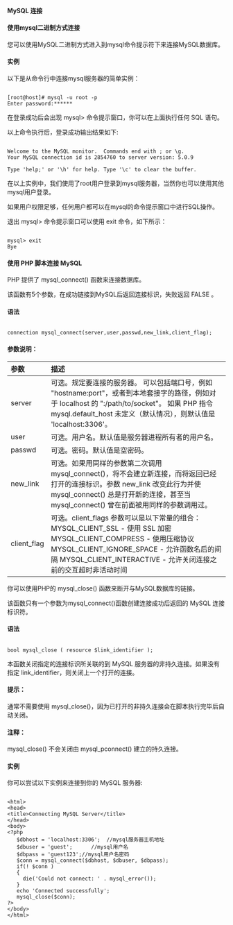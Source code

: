  
#### MySQL 连接

 

#### 使用mysql二进制方式连接

  您可以使用MySQL二进制方式进入到mysql命令提示符下来连接MySQL数据库。 

 
#### 实例

  以下是从命令行中连接mysql服务器的简单实例：

 
```

[root@host]# mysql -u root -p
Enter password:******

```

 在登录成功后会出现 mysql> 命令提示窗口，你可以在上面执行任何 SQL 语句。


以上命令执行后，登录成功输出结果如下:

 
```

Welcome to the MySQL monitor.  Commands end with ; or \g.
Your MySQL connection id is 2854760 to server version: 5.0.9

Type 'help;' or '\h' for help. Type '\c' to clear the buffer.

```

 在以上实例中，我们使用了root用户登录到mysql服务器，当然你也可以使用其他mysql用户登录。


 如果用户权限足够，任何用户都可以在mysql的命令提示窗口中进行SQL操作。

  退出 mysql> 命令提示窗口可以使用 exit 命令，如下所示：

 
```

mysql> exit
Bye

```
 

#### 使用 PHP 脚本连接 MySQL

  PHP 提供了 mysql_connect() 函数来连接数据库。

  该函数有5个参数，在成功链接到MySQL后返回连接标识，失败返回 FALSE 。 

 
#### 语法

 
```

connection mysql_connect(server,user,passwd,new_link,client_flag);

```
 

#### 参数说明：



 

|参数|描述|
|:--|:--|
|server| 可选。规定要连接的服务器。 可以包括端口号，例如 "hostname:port"，或者到本地套接字的路径，例如对于 localhost 的 ":/path/to/socket"。 如果 PHP 指令 mysql.default_host 未定义（默认情况），则默认值是 'localhost:3306'。 |
|user|可选。用户名。默认值是服务器进程所有者的用户名。|
|passwd|可选。密码。默认值是空密码。|
|new_link|可选。如果用同样的参数第二次调用 mysql_connect()，将不会建立新连接，而将返回已经打开的连接标识。参数 new_link 改变此行为并使 mysql_connect() 总是打开新的连接，甚至当 mysql_connect() 曾在前面被用同样的参数调用过。|
|client_flag| 可选。client_flags 参数可以是以下常量的组合： MYSQL_CLIENT_SSL - 使用 SSL 加密 MYSQL_CLIENT_COMPRESS - 使用压缩协议 MYSQL_CLIENT_IGNORE_SPACE - 允许函数名后的间隔 MYSQL_CLIENT_INTERACTIVE - 允许关闭连接之前的交互超时非活动时间 |

 你可以使用PHP的 mysql_close() 函数来断开与MySQL数据库的链接。


 该函数只有一个参数为mysql_connect()函数创建连接成功后返回的 MySQL 连接标识符。

 
#### 语法

 
```

bool mysql_close ( resource $link_identifier );

```
  本函数关闭指定的连接标识所关联的到 MySQL 服务器的非持久连接。如果没有指定 link_identifier，则关闭上一个打开的连接。


 

#### 提示：

通常不需要使用 mysql_close()，因为已打开的非持久连接会在脚本执行完毕后自动关闭。


 

#### 注释：

mysql_close() 不会关闭由 mysql_pconnect() 建立的持久连接。

 
#### 实例

  你可以尝试以下实例来连接到你的 MySQL 服务器:

 
```

<html>
<head>
<title>Connecting MySQL Server</title>
</head>
<body>
<?php
   $dbhost = 'localhost:3306';  //mysql服务器主机地址
   $dbuser = 'guest';      //mysql用户名
   $dbpass = 'guest123';//mysql用户名密码
   $conn = mysql_connect($dbhost, $dbuser, $dbpass);
   if(! $conn )
   {
     die('Could not connect: ' . mysql_error());
   }
   echo 'Connected successfully';
   mysql_close($conn);
?>
</body>
</html>

```
 

